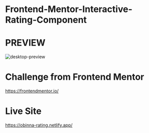 # Frontend-Mentor-Interactive-Rating-Component
# PREVIEW
![desktop-preview](https://user-images.githubusercontent.com/104359088/166692141-8d73816a-4f1a-4422-aa95-2bf0530fd22b.jpg)

# Challenge from Frontend Mentor
https://frontendmentor.io/

# Live Site
https://obinna-rating.netlify.app/
